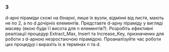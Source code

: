 ### 3
d-арні піраміди схожі на бінарні, лише їх вузли, відмінні від листя,
мають не по 2, а по d дочірніх елементів.
Представте d-арну піраміду у вигляді масиву
(якою буде її висота для n елементів?).
Розробіть ефективні реалізації процедур Extract_Max, Insert та Increase_Key,
призначених для роботи з d-арною незростаючою пірамідою.
Проаналізуйте час роботи цих процедур і виразіть їх в термінах n та d. 
